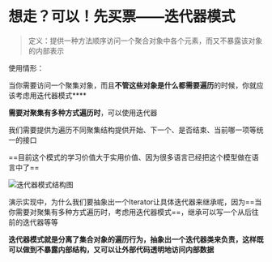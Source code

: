 # 想走？可以！先买票——迭代器模式

> 定义：提供一种方法顺序访问一个聚合对象中各个元素，而又不暴露该对象的内部表示

使用情形：

当你需要访问一个聚集对象，而且**不管这些对象是什么都需要遍历**的时候，你就应该考虑用迭代器模式****

**需要对聚集有多种方式遍历时**，可以使用迭代器

我们需要提供为遍历不同聚集结构提供开始、下一个、是否结束、当前哪一项等统一的接口

==目前这个模式的学习价值大于实用价值、因为很多语言已经把这个模型做在语言中了==

![迭代器模式结构图](picture/第二十章/迭代器模式结构图.png)

演示实现中，为什么我们要抽象出一个Iterator让具体迭代器来继承呢，因为==当你需要对聚集有多种方式遍历时，考虑用迭代器模式==，继承可以写一个从后往前的迭代器等等

**迭代器模式就是分离了集合对象的遍历行为，抽象出一个迭代器类来负责，这样既可以做到不暴露内部结构，又可以让外部代码透明地访问内部数据**
